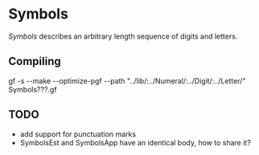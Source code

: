 Symbols
=======

*Symbols* describes an arbitrary length sequence of digits and letters.

Compiling
---------

   gf -s --make --optimize-pgf --path "../lib/:../Numeral/:../Digit/:../Letter/" Symbols???.gf


TODO
----

  * add support for punctuation marks
  * SymbolsEst and SymbolsApp have an identical body, how to share it?
